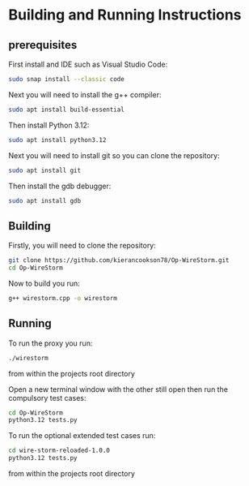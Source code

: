 # Building and Running Instructions
## prerequisites
First install and IDE such as Visual Studio Code:
``` bash
sudo snap install --classic code
```
Next you will need to install the g++ compiler:
``` bash
sudo apt install build-essential
```
Then install Python 3.12:
``` bash
sudo apt install python3.12
```
Next you will need to install git so you can clone the repository:
``` bash
sudo apt install git
```
Then install the gdb debugger:
``` bash
sudo apt install gdb
```
## Building
Firstly, you will need to clone the repository:
``` bash
git clone https://github.com/kierancookson78/Op-WireStorm.git
cd Op-WireStorm
```
Now to build you run:
``` bash
g++ wirestorm.cpp -o wirestorm
```
## Running
To run the proxy you run:
``` bash
./wirestorm
```
from within the projects root directory

Open a new terminal window with the other still open then run the compulsory test cases:
``` bash
cd Op-WireStorm
python3.12 tests.py
```
To run the optional extended test cases run:
``` bash
cd wire-storm-reloaded-1.0.0
python3.12 tests.py
```
from within the projects root directory
